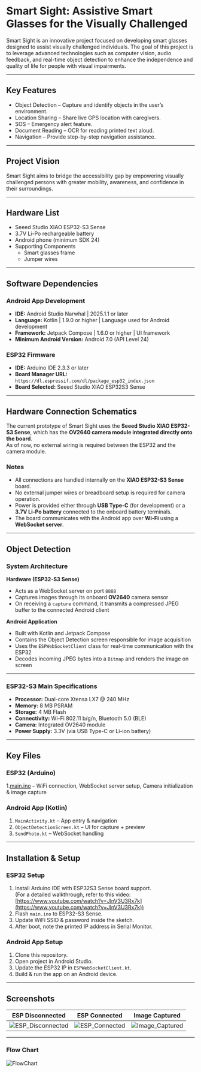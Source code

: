 # Smart Sight: Assistive Smart Glasses for the Visually Challenged

Smart Sight is an innovative project focused on developing smart glasses designed to assist visually challenged individuals. The goal of this project is to leverage advanced technologies such as computer vision, audio feedback, and real-time object detection to enhance the independence and quality of life for people with visual impairments.

---

## Key Features
- Object Detection – Capture and identify objects in the user’s environment.  
- Location Sharing – Share live GPS location with caregivers.  
- SOS – Emergency alert feature.  
- Document Reading – OCR for reading printed text aloud.  
- Navigation – Provide step-by-step navigation assistance.  

---

## Project Vision
Smart Sight aims to bridge the accessibility gap by empowering visually challenged persons with greater mobility, awareness, and confidence in their surroundings.

---

## Hardware List
- Seeed Studio XIAO ESP32-S3 Sense  
- 3.7V Li-Po rechargeable battery  
- Android phone (minimum SDK 24)  
- Supporting Components  
  - Smart glasses frame  
  - Jumper wires  

---

## Software Dependencies

### Android App Development
- **IDE:** Android Studio Narwhal | 2025.1.1 or later  
- **Language:** Kotlin | 1.9.0 or higher | Language used for Android development  
- **Framework:** Jetpack Compose | 1.6.0 or higher | UI framework  
- **Minimum Android Version:** Android 7.0 (API Level 24)  

### ESP32 Firmware
- **IDE:** Arduino IDE 2.3.3 or later  
- **Board Manager URL:** `https://dl.espressif.com/dl/package_esp32_index.json`  
- **Board Selected:** Seeed Studio XIAO ESP32S3 Sense  

---

## Hardware Connection Schematics

The current prototype of Smart Sight uses the **Seeed Studio XIAO ESP32-S3 Sense**, which has the **OV2640 camera module integrated directly onto the board**.  
As of now, no external wiring is required between the ESP32 and the camera module.


### Notes
- All connections are handled internally on the **XIAO ESP32-S3 Sense** board.  
- No external jumper wires or breadboard setup is required for camera operation.  
- Power is provided either through **USB Type-C** (for development) or a **3.7V Li-Po battery** connected to the onboard battery terminals.  
- The board communicates with the Android app over **Wi-Fi** using a **WebSocket server**.

---

## Object Detection

### System Architecture

**Hardware (ESP32-S3 Sense)**  
- Acts as a WebSocket server on port `8888`  
- Captures images through its onboard **OV2640** camera sensor  
- On receiving a `capture` command, it transmits a compressed JPEG buffer to the connected Android client  

**Android Application**  
- Built with Kotlin and Jetpack Compose  
- Contains the Object Detection screen responsible for image acquisition  
- Uses the `ESPWebSocketClient` class for real-time communication with the ESP32  
- Decodes incoming JPEG bytes into a `Bitmap` and renders the image on screen  

---

### ESP32-S3 Main Specifications
- **Processor:** Dual-core Xtensa LX7 @ 240 MHz  
- **Memory:** 8 MB PSRAM  
- **Storage:** 4 MB Flash  
- **Connectivity:** Wi-Fi 802.11 b/g/n, Bluetooth 5.0 (BLE)  
- **Camera:** Integrated OV2640 module  
- **Power Supply:** 3.3V (via USB Type-C or Li-ion battery)  

---

## Key Files

### ESP32 (Arduino)
1.[main.ino](Arduino_code/main.ino) – WiFi connection, WebSocket server setup, Camera initialization & image capture

### Android App (Kotlin)
1. `MainActivity.kt` – App entry & navigation  
2. `ObjectDetectionScreen.kt` – UI for capture + preview  
3. `SendPhoto.kt` – WebSocket handling  

---

## Installation & Setup

### ESP32 Setup
1. Install Arduino IDE with ESP32S3 Sense board support.  
   (For a detailed walkthrough, refer to this video: [https://www.youtube.com/watch?v=JlnV3U3Rx7k](https://www.youtube.com/watch?v=JlnV3U3Rx7k))  
2. Flash `main.ino` to ESP32-S3 Sense.  
3. Update WiFi SSID & password inside the sketch.  
4. After boot, note the printed IP address in Serial Monitor.  

### Android App Setup
1. Clone this repository.  
2. Open project in Android Studio.  
3. Update the ESP32 IP in `ESPWebSocketClient.kt`.  
4. Build & run the app on an Android device.  

---

## Screenshots

| ESP Disconnected | ESP Connected | Image Captured |
|------------------|---------------|----------------|
| ![ESP_Disconnected](asserts/esp_disconnected.jpeg) | ![ESP_Connected](asserts/esp_connected.jpeg) | ![Image_Captured](asserts/image_captured.jpeg) |

---

### Flow Chart
![FlowChart](asserts/flow_chart.jpeg)

